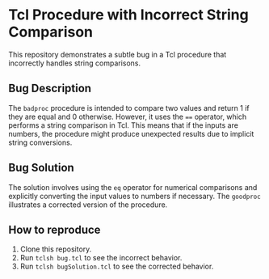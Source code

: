# Tcl Procedure with Incorrect String Comparison

This repository demonstrates a subtle bug in a Tcl procedure that incorrectly handles string comparisons.

## Bug Description

The `badproc` procedure is intended to compare two values and return 1 if they are equal and 0 otherwise. However, it uses the `==` operator, which performs a string comparison in Tcl. This means that if the inputs are numbers, the procedure might produce unexpected results due to implicit string conversions.

## Bug Solution

The solution involves using the `eq` operator for numerical comparisons and explicitly converting the input values to numbers if necessary.  The `goodproc` illustrates a corrected version of the procedure.

## How to reproduce

1.  Clone this repository.
2.  Run `tclsh bug.tcl` to see the incorrect behavior.
3.  Run `tclsh bugSolution.tcl` to see the corrected behavior.